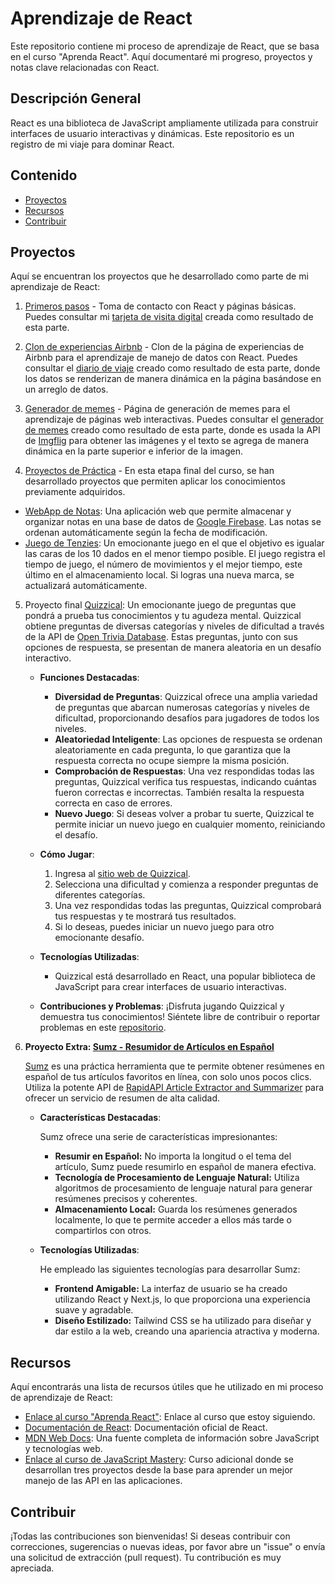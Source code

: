 # Aprendizaje de React

Este repositorio contiene mi proceso de aprendizaje de React, que se basa en el curso "Aprenda React". Aquí documentaré mi progreso, proyectos y notas clave relacionadas con React.

## Descripción General

React es una biblioteca de JavaScript ampliamente utilizada para construir interfaces de usuario interactivas y dinámicas. Este repositorio es un registro de mi viaje para dominar React.

## Contenido

- [Proyectos](#proyectos)
- [Recursos](#recursos)
- [Contribuir](#contribuir)

## Proyectos

Aquí se encuentran los proyectos que he desarrollado como parte de mi aprendizaje de React:

1. [Primeros pasos](/Primera%20p%C3%A1gina%20con%20React) - Toma de contacto con React y páginas básicas. Puedes consultar mi [tarjeta de visita digital](https://tourmaline-kitsune-e36550.netlify.app/) creada como resultado de esta parte.

2. [Clon de experiencias Airbnb](/airbnb-experiences-clon) - Clon de la página de experiencias de Airbnb para el aprendizaje de manejo de datos con React. Puedes consultar el [diario de viaje](https://eloquent-bubblegum-6779f1.netlify.app/) creado como resultado de esta parte, donde los datos se renderizan de manera dinámica en la página basándose en un arreglo de datos.

3. [Generador de memes](/interactive-web-app) - Página de generación de memes para el aprendizaje de páginas web interactivas. Puedes consultar el [generador de memes](https://serene-faloodeh-a88ca1.netlify.app/) creado como resultado de esta parte, donde es usada la API de [Imgflig](https://imgflip.com/) para obtener las imágenes y el texto se agrega de manera dinámica en la parte superior e inferior de la imagen.

4. [Proyectos de Práctica](/practice-projects) - En esta etapa final del curso, se han desarrollado proyectos que permiten aplicar los conocimientos previamente adquiridos.

- [WebApp de Notas](https://incredible-syrniki-842a1c.netlify.app/): Una aplicación web que permite almacenar y organizar notas en una base de datos de [Google Firebase](https://firebase.google.com/?hl=es-419). Las notas se ordenan automáticamente según la fecha de modificación.
- [Juego de Tenzies](https://clever-chimera-f1596f.netlify.app/): Un emocionante juego en el que el objetivo es igualar las caras de los 10 dados en el menor tiempo posible. El juego registra el tiempo de juego, el número de movimientos y el mejor tiempo, este último en el almacenamiento local. Si logras una nueva marca, se actualizará automáticamente.

5. Proyecto final [Quizzical](https://jocular-faun-447039.netlify.app/): Un emocionante juego de preguntas que pondrá a prueba tus conocimientos y tu agudeza mental. Quizzical obtiene preguntas de diversas categorías y niveles de dificultad a través de la API de [Open Trivia Database](https://opentdb.com/). Estas preguntas, junto con sus opciones de respuesta, se presentan de manera aleatoria en un desafío interactivo.

   - **Funciones Destacadas**:

     - **Diversidad de Preguntas**: Quizzical ofrece una amplia variedad de preguntas que abarcan numerosas categorías y niveles de dificultad, proporcionando desafíos para jugadores de todos los niveles.
     - **Aleatoriedad Inteligente**: Las opciones de respuesta se ordenan aleatoriamente en cada pregunta, lo que garantiza que la respuesta correcta no ocupe siempre la misma posición.
     - **Comprobación de Respuestas**: Una vez respondidas todas las preguntas, Quizzical verifica tus respuestas, indicando cuántas fueron correctas e incorrectas. También resalta la respuesta correcta en caso de errores.
     - **Nuevo Juego**: Si deseas volver a probar tu suerte, Quizzical te permite iniciar un nuevo juego en cualquier momento, reiniciando el desafío.

   - **Cómo Jugar**:

     1. Ingresa al [sitio web de Quizzical](https://jocular-faun-447039.netlify.app/).
     2. Selecciona una dificultad y comienza a responder preguntas de diferentes categorías.
     3. Una vez respondidas todas las preguntas, Quizzical comprobará tus respuestas y te mostrará tus resultados.
     4. Si lo deseas, puedes iniciar un nuevo juego para otro emocionante desafío.

   - **Tecnologías Utilizadas**:

     - Quizzical está desarrollado en React, una popular biblioteca de JavaScript para crear interfaces de usuario interactivas.

   - **Contribuciones y Problemas**:
     ¡Disfruta jugando Quizzical y demuestra tus conocimientos! Siéntete libre de contribuir o reportar problemas en este [repositorio](/quizzical-game/).

6. **Proyecto Extra: [Sumz - Resumidor de Artículos en Español](https://extraordinary-sundae-3af29b.netlify.app/)**

   [Sumz](https://extraordinary-sundae-3af29b.netlify.app/) es una práctica herramienta que te permite obtener resúmenes en español de tus artículos favoritos en línea, con solo unos pocos clics. Utiliza la potente API de [RapidAPI Article Extractor and Summarizer](https://rapidapi.com/es/restyler/api/article-extractor-and-summarizer/) para ofrecer un servicio de resumen de alta calidad.

   - **Características Destacadas**:

     Sumz ofrece una serie de características impresionantes:

     - **Resumir en Español:**
       No importa la longitud o el tema del artículo, Sumz puede resumirlo en español de manera efectiva.
     - **Tecnología de Procesamiento de Lenguaje Natural:**
       Utiliza algoritmos de procesamiento de lenguaje natural para generar resúmenes precisos y coherentes.
     - **Almacenamiento Local:**
       Guarda los resúmenes generados localmente, lo que te permite acceder a ellos más tarde o compartirlos con otros.

   - **Tecnologías Utilizadas**:

     He empleado las siguientes tecnologías para desarrollar Sumz:

     - **Frontend Amigable:**
       La interfaz de usuario se ha creado utilizando React y Next.js, lo que proporciona una experiencia suave y agradable.
     - **Diseño Estilizado:**
       Tailwind CSS se ha utilizado para diseñar y dar estilo a la web, creando una apariencia atractiva y moderna.

## Recursos

Aquí encontrarás una lista de recursos útiles que he utilizado en mi proceso de aprendizaje de React:

- [Enlace al curso "Aprenda React"](https://www.coursera.org/learn/learn-react): Enlace al curso que estoy siguiendo.
- [Documentación de React](https://reactjs.org/docs/getting-started.html): Documentación oficial de React.
- [MDN Web Docs](https://developer.mozilla.org/es/docs/Web/JavaScript): Una fuente completa de información sobre JavaScript y tecnologías web.
- [Enlace al curso de JavaScript Mastery](https://www.youtube.com/watch?v=A6g8xc0MoiY): Curso adicional donde se desarrollan tres proyectos desde la base para aprender un mejor manejo de las API en las aplicaciones.

## Contribuir

¡Todas las contribuciones son bienvenidas! Si deseas contribuir con correcciones, sugerencias o nuevas ideas, por favor abre un "issue" o envía una solicitud de extracción (pull request). Tu contribución es muy apreciada.
